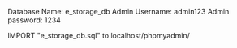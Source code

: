 Database Name: e_storage_db
Admin Username: admin123
Admin password: 1234


IMPORT "e_storage_db.sql" to localhost/phpmyadmin/